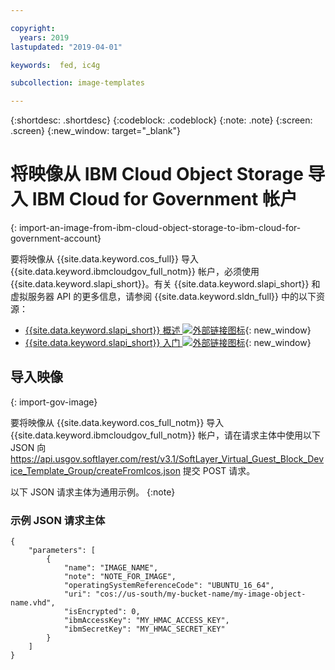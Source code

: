 ```yaml
---

copyright:
  years: 2019
lastupdated: "2019-04-01"

keywords:  fed, ic4g

subcollection: image-templates

---
```


{:shortdesc: .shortdesc}
{:codeblock: .codeblock}
{:note: .note}
{:screen: .screen}
{:new_window: target="_blank"}

# 将映像从 IBM Cloud Object Storage 导入 IBM Cloud for Government 帐户
{: import-an-image-from-ibm-cloud-object-storage-to-ibm-cloud-for-government-account}

要将映像从 {{site.data.keyword.cos_full}} 导入 {{site.data.keyword.ibmcloudgov_full_notm}} 帐户，必须使用 {{site.data.keyword.slapi_short}}。有关 {{site.data.keyword.slapi_short}} 和虚拟服务器 API 的更多信息，请参阅 {{site.data.keyword.sldn_full}} 中的以下资源：
* [{{site.data.keyword.slapi_short}} 概述 ![外部链接图标](../icons/launch-glyph.svg "外部链接图标")](https://sldn.softlayer.com/reference/softlayerapi/){: new_window}
* [{{site.data.keyword.slapi_short}} 入门 ![外部链接图标](../icons/launch-glyph.svg "外部链接图标")](https://sldn.softlayer.com/article/getting-started/){: new_window}

## 导入映像
{: import-gov-image}

要将映像从 {{site.data.keyword.cos_full_notm}} 导入 {{site.data.keyword.ibmcloudgov_full_notm}} 帐户，请在请求主体中使用以下 JSON 向 https://api.usgov.softlayer.com/rest/v3.1/SoftLayer_Virtual_Guest_Block_Device_Template_Group/createFromIcos.json 提交 POST 请求。

以下 JSON 请求主体为通用示例。
{:note}

### 示例 JSON 请求主体

```
{
    "parameters": [
        {
            "name": "IMAGE_NAME",
            "note": "NOTE_FOR_IMAGE",
            "operatingSystemReferenceCode": "UBUNTU_16_64",
            "uri": "cos://us-south/my-bucket-name/my-image-object-name.vhd",
            "isEncrypted": 0,
            "ibmAccessKey": "MY_HMAC_ACCESS_KEY",
            "ibmSecretKey": "MY_HMAC_SECRET_KEY"
        }
    ]
}
```

